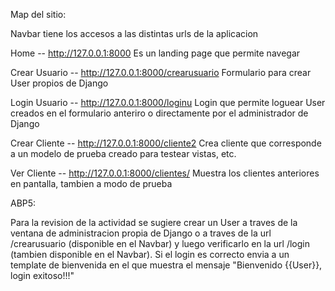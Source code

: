 Map del sitio:

Navbar tiene los accesos a las distintas urls de la aplicacion

Home -- http://127.0.0.1:8000
Es un landing page que permite navegar

Crear Usuario -- http://127.0.0.1:8000/crearusuario
Formulario para crear User propios de Django

Login Usuario -- http://127.0.0.1:8000/loginu
Login que permite loguear User creados en el formulario anteriro o directamente por el administrador de Django

Crear Cliente -- http://127.0.0.1:8000/cliente2
Crea cliente que corresponde a un modelo de prueba creado para testear vistas, etc.

Ver Cliente -- http://127.0.0.1:8000/clientes/
Muestra los clientes anteriores en pantalla, tambien a modo de prueba


ABP5:

Para la revision de la actividad se sugiere crear un User a traves de la ventana de administracion propia de Django o a traves de la url /crearusuario (disponible en el Navbar) y luego verificarlo en la url /login (tambien disponible en el Navbar). Si el login es correcto envia a un template de bienvenida en el que muestra el mensaje "Bienvenido {{User}}, login exitoso!!!"
